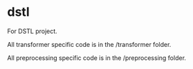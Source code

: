 # dstl
For DSTL project.

All transformer specific code is in the /transformer folder.

All preprocessing specific code is in the /preprocessing folder.
